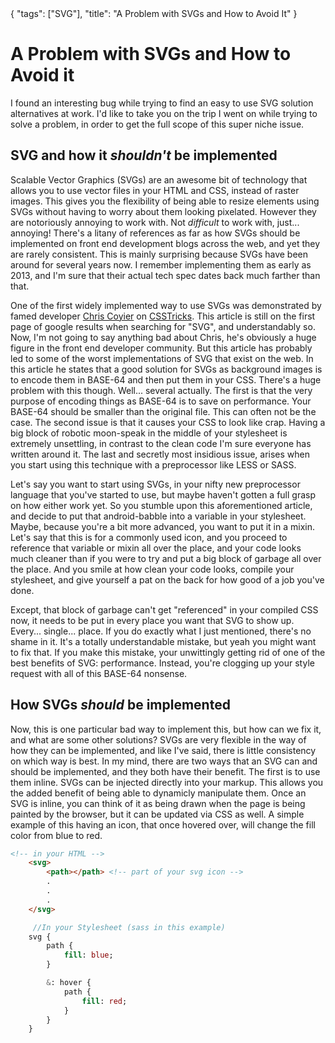<meta>
{
    "tags": ["SVG"],
    "title": "A Problem with SVGs and How to Avoid It"
}
</meta>

# A Problem with SVGs and How to Avoid it

I found an interesting bug while trying to find an easy to use SVG solution alternatives at work. I'd like to take you on the trip I went on while trying to solve a problem, in order to get the full scope of this super niche issue.

## SVG and how it *shouldn't* be implemented

Scalable Vector Graphics (SVGs) are an awesome bit of technology that allows you to use vector files in your HTML and CSS, instead of raster images. This gives you the flexibility of being able to resize elements using SVGs without having to worry about them looking pixelated. However they are notoriously annoying to work with. Not *difficult* to work with, just... annoying! There's a litany of references as far as how SVGs should be implemented on front end development blogs across the web, and yet they are rarely consistent. This is mainly surprising because SVGs have been around for several years now. I remember implementing them as early as 2013, and I'm sure that their actual tech spec dates back much farther than that.

One of the first widely implemented way to use SVGs was demonstrated by famed developer [Chris Coyier](https://twitter.com/chriscoyier) on [CSSTricks](https://css-tricks.com/using-svg/). This article is still on the first page of google results when searching for "SVG", and understandably so. Now, I'm not going to say anything bad about Chris, he's obviously a huge figure in the front end developer community. But this article has probably led to some of the worst implementations of SVG that exist on the web. In this article he states that a good solution for SVGs as background images is to encode them in BASE-64 and then put them in your CSS. There's a huge problem with this though. Well... several actually. The first is that the very purpose of encoding things as BASE-64 is to save on performance. Your BASE-64 should be smaller than the original file. This can often not be the case. The second issue is that it causes your CSS to look like crap. Having a big block of robotic moon-speak in the middle of your stylesheet is extremely unsettling, in contrast to the clean code I'm sure everyone has written around it. The last and secretly most insidious issue, arises when you start using this technique with a preprocessor like LESS or SASS.

Let's say you want to start using SVGs, in your nifty new preprocessor language that you've started to use, but maybe haven't gotten a full grasp on how either work yet. So you stumble upon this aforementioned article, and decide to put that android-babble into a variable in your stylesheet. Maybe, because you're a bit more advanced, you want to put it in a mixin. Let's say that this is for a commonly used icon, and you proceed to reference that variable or mixin all over the place, and your code looks much cleaner than if you were to try and put a big block of garbage all over the place. And you smile at how clean your code looks, compile your stylesheet, and give yourself a pat on the back for how good of a job you've done.

Except, that block of garbage can't get "referenced" in your compiled CSS now, it needs to be put in every place you want that SVG to show up. Every... single... place. If you do exactly what I just mentioned, there's no shame in it. It's a totally understandable mistake, but yeah you might want to fix that. If you make this mistake, your unwittingly getting rid of one of the best benefits of SVG: performance. Instead, you're clogging up your style request with all of this BASE-64 nonsense.

## How SVGs *should* be implemented

Now, this is one particular bad way to implement this, but how can we fix it, and what are some other solutions? SVGs are very flexible in the way of how they can be implemented, and like I've said, there is little consistency on which way is best. In my mind, there are two ways that an SVG can and should be implemented, and they both have their benefit. The first is to use them inline. SVGs can be injected directly into your markup. This allows you the added benefit of being able to dynamicly manipulate them. Once an SVG is inline, you can think of it as being drawn when the page is being painted by the browser, but it can be updated via CSS as well. A simple example of this having an icon, that once hovered over, will change the fill color from blue to red.

```HTML
<!-- in your HTML -->
	<svg>
		<path></path> <!-- part of your svg icon -->
		.
		.
		.
	</svg>
```

```SASS
	 //In your Stylesheet (sass in this example)
	svg {
		path {
			fill: blue;
		}

		&: hover {
			path {
				fill: red;
			}
		}
	}

```
